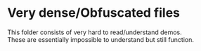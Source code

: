 # Very dense/Obfuscated files    
This folder consists of very hard to read/understand demos.    
These are essentially impossible to understand but still function.
